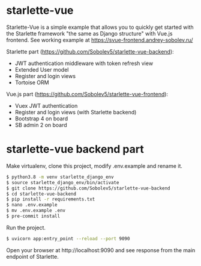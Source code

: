 # starlette-vue

Starlette-Vue is a simple example that allows you to quickly get started 
with the Starlette framework "the same as Django structure" with Vue.js frontend.
See working example at https://svue-frontend.andrey-sobolev.ru/

Starlette part (https://github.com/Sobolev5/starlette-vue-backend):
  - JWT authentication middleware with token refresh view
  - Extended User model
  - Register and login views
  - Tortoise ORM 

Vue.js part (https://github.com/Sobolev5/starlette-vue-frontend):
  - Vuex JWT authentication
  - Register and login views (with Starlette backend)
  - Bootstrap 4 on board
  - SB admin 2 on board 


# starlette-vue backend part

Make virtualenv, clone this project, modify .env.example and rename it.

```sh
$ python3.8 -m venv starlette_django_env
$ source starlette_django_env/bin/activate
$ git clone https://github.com/Sobolev5/starlette-vue-backend
$ cd starlette-vue-backend
$ pip install -r requirements.txt
$ nano .env.example
$ mv .env.example .env
$ pre-commit install
```

Run the project.

```sh
$ uvicorn app:entry_point --reload --port 9090
```

Open your browser at http://localhost:9090 and see response from the main endpoint of Starlette.













